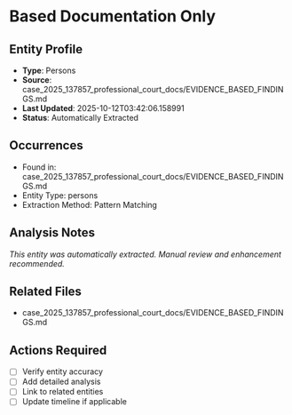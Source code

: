# Based Documentation Only

## Entity Profile
- **Type**: Persons
- **Source**: case_2025_137857_professional_court_docs/EVIDENCE_BASED_FINDINGS.md
- **Last Updated**: 2025-10-12T03:42:06.158991
- **Status**: Automatically Extracted

## Occurrences
- Found in: case_2025_137857_professional_court_docs/EVIDENCE_BASED_FINDINGS.md
- Entity Type: persons
- Extraction Method: Pattern Matching

## Analysis Notes
*This entity was automatically extracted. Manual review and enhancement recommended.*

## Related Files
- case_2025_137857_professional_court_docs/EVIDENCE_BASED_FINDINGS.md

## Actions Required
- [ ] Verify entity accuracy
- [ ] Add detailed analysis
- [ ] Link to related entities
- [ ] Update timeline if applicable
